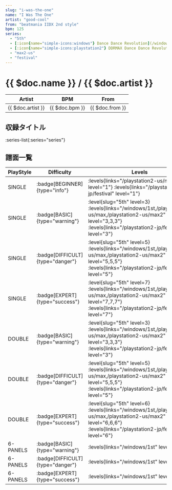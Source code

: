 ```yaml
---
slug: "i-was-the-one"
name: "I Was The One"
artist: "good-cool"
from: "beatmania IIDX 2nd style"
bpm: 125
series:
  - "5th"
  - [:icon{name="simple-icons:windows"} Dance Dance Revolution](/windows/1st)
  - [:icon{name="simple-icons:playstation2"} DDRMAX Dance Dance Revolution :icon{name="flag:us-4x3"}](/playstation2-us/max)
  - "max2-us"
  - "festival"
---
```


# {{ $doc.name }} / {{ $doc.artist }}

|Artist|BPM|From|
|------|---|----|
|{{ $doc.artist }}|{{ $doc.bpm }}|{{ $doc.from }}|

## 収録タイトル

:series-list{:series="series"}

## 譜面一覧

|PlayStyle|Difficulty|Levels|Notes|Movie|
|---------|----------|------|-----|-----|
|SINGLE| :badge[BEGINNER]{type="info"}| :levels{links="/playstation2-us/max2" level="1"} :levels{links="/playstation2-jp/festival" level="1"}|91/0||
|SINGLE| :badge[BASIC]{type="warning"}|<div class="field is-grouped is-grouped-multiline"> :level{slug="5th" level=3} :levels{links="/windows/1st,/playstation2-us/max,/playstation2-us/max2" level="3,3,3"} :levels{links="/playstation2-jp/festival" level="3"}</div>|145/0||
|SINGLE| :badge[DIFFICULT]{type="danger"}|<div class="field is-grouped is-grouped-multiline"> :level{slug="5th" level=5} :levels{links="/windows/1st,/playstation2-us/max,/playstation2-us/max2" level="5,5,5"} :levels{links="/playstation2-jp/festival" level="5"}</div>|217/0||
|SINGLE| :badge[EXPERT]{type="success"}|<div class="field is-grouped is-grouped-multiline"> :level{slug="5th" level=7} :levels{links="/windows/1st,/playstation2-us/max,/playstation2-us/max2" level="7,7,7"} :levels{links="/playstation2-jp/festival" level="7"}</div>|291/0||
|DOUBLE| :badge[BASIC]{type="warning"}|<div class="field is-grouped is-grouped-multiline"> :level{slug="5th" level=3} :levels{links="/windows/1st,/playstation2-us/max,/playstation2-us/max2" level="3,3,3"} :levels{links="/playstation2-jp/festival" level="3"}</div>|141/0||
|DOUBLE| :badge[DIFFICULT]{type="danger"}|<div class="field is-grouped is-grouped-multiline"> :level{slug="5th" level=5} :levels{links="/windows/1st,/playstation2-us/max,/playstation2-us/max2" level="5,5,5"} :levels{links="/playstation2-jp/festival" level="5"}</div>|236/0||
|DOUBLE| :badge[EXPERT]{type="success"}|<div class="field is-grouped is-grouped-multiline"> :level{slug="5th" level=6} :levels{links="/windows/1st,/playstation2-us/max,/playstation2-us/max2" level="6,6,6"} :levels{links="/playstation2-jp/festival" level="6"}</div>|277/0||
|6-PANELS| :badge[BASIC]{type="warning"}| :levels{links="/windows/1st" level="3"}|145/0||
|6-PANELS| :badge[DIFFICULT]{type="danger"}| :levels{links="/windows/1st" level="5"}|217/0||
|6-PANELS| :badge[EXPERT]{type="success"}| :levels{links="/windows/1st" level="7"}|292/0||
